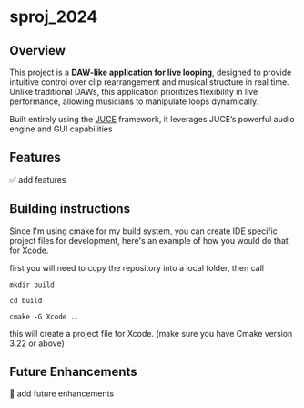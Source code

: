 # sproj_2024
## Overview
This project is a **DAW-like application for live looping**, designed to provide intuitive control over clip rearrangement and musical structure in real time. Unlike traditional DAWs, this application prioritizes flexibility in live performance, allowing musicians to manipulate loops dynamically.

Built entirely using the [JUCE](https://github.com/juce-framework/JUCE) framework, it leverages JUCE’s powerful audio engine and GUI capabilities

## Features
✅ add features

## Building instructions

Since I'm using cmake for my build system, you can create IDE specific project files for development, here's an example of how you would do that for Xcode.

first you will need to copy the repository into a local folder, then call

`mkdir build`

`cd build`

`cmake -G Xcode ..`

this will create a project file for Xcode. (make sure you have Cmake version 3.22 or above)

## Future Enhancements

🔧 add future enhancements
